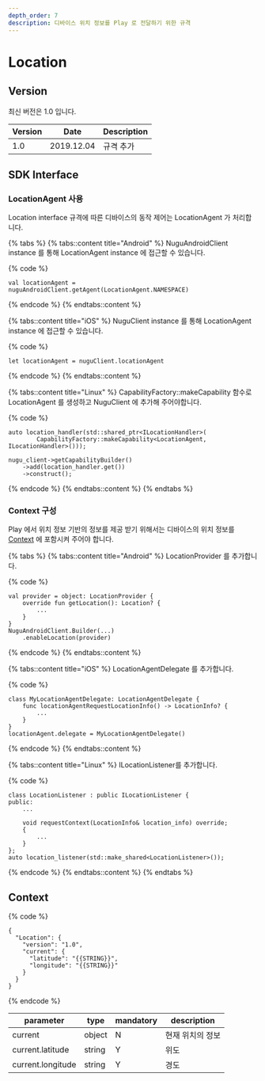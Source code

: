 ```yaml
---
depth_order: 7
description: 디바이스 위치 정보를 Play 로 전달하기 위한 규격
---
```


# Location

## Version

최신 버전은 1.0 입니다.

| Version  | Date        | Description  |
|----------|-------------|--------------|
| 1.0      | 2019.12.04  | 규격 추가        |

## SDK Interface

### LocationAgent 사용

Location interface 규격에 따른 디바이스의 동작 제어는 LocationAgent 가 처리합니다.

{% tabs %}
{% tabs::content title="Android" %}
NuguAndroidClient instance 를 통해 LocationAgent instance 에 접근할 수 있습니다.

{% code %}
```
val locationAgent = nuguAndroidClient.getAgent(LocationAgent.NAMESPACE)
```
{% endcode %}
{% endtabs::content %}

{% tabs::content title="iOS" %}
NuguClient instance 를 통해 LocationAgent instance 에 접근할 수 있습니다.

{% code %}
```
let locationAgent = nuguClient.locationAgent
```
{% endcode %}
{% endtabs::content %}

{% tabs::content title="Linux" %}
CapabilityFactory::makeCapability 함수로 LocationAgent 를 생성하고 NuguClient 에 추가해 주어야합니다.

{% code %}
```
auto location_handler(std::shared_ptr<ILocationHandler>(
        CapabilityFactory::makeCapability<LocationAgent, ILocationHandler>()));

nugu_client->getCapabilityBuilder()
    ->add(location_handler.get())
    ->construct();
```
{% endcode %}
{% endtabs::content %}
{% endtabs %}

### Context 구성

Play 에서 위치 정보 기반의 정보를 제공 받기 위해서는 디바이스의 위치 정보를 [Context](location#context) 에 포함시켜 주어야 합니다.

{% tabs %}
{% tabs::content title="Android" %}
LocationProvider 를 추가합니다.

{% code %}
```
val provider = object: LocationProvider {
    override fun getLocation(): Location? {
        ...
    }
}
NuguAndroidClient.Builder(...)
    .enableLocation(provider)
```
{% endcode %}
{% endtabs::content %}

{% tabs::content title="iOS" %}
LocationAgentDelegate 를 추가합니다.

{% code %}
```
class MyLocationAgentDelegate: LocationAgentDelegate {
    func locationAgentRequestLocationInfo() -> LocationInfo? {
        ...
    }
}
locationAgent.delegate = MyLocationAgentDelegate()
```
{% endcode %}
{% endtabs::content %}

{% tabs::content title="Linux" %}
ILocationListener를 추가합니다.

{% code %}
```
class LocationListener : public ILocationListener {
public:
    ...

    void requestContext(LocationInfo& location_info) override;
    {
        ...
    }
};
auto location_listener(std::make_shared<LocationListener>());
```
{% endcode %}
{% endtabs::content %}
{% endtabs %}

## Context

{% code %}
```
{
  "Location": {
    "version": "1.0",
    "current": {
      "latitude": "{{STRING}}",
      "longitude": "{{STRING}}"
    }
  }
}
```
{% endcode %}

| parameter          | type    | mandatory  | description  |
|--------------------|---------|------------|--------------|
| current            | object  | N          | 현재 위치의 정보    |
| current.latitude   | string  | Y          | 위도           |
| current.longitude  | string  | Y          | 경도           |
